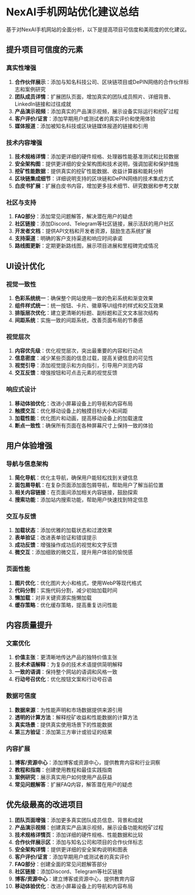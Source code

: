 # NexAI手机网站优化建议总结

基于对NexAI手机网站的全面分析，以下是提高项目可信度和美观度的优化建议。

## 提升项目可信度的元素

### 真实性增强
1. **合作伙伴展示**：添加与知名科技公司、区块链项目或DePIN网络的合作伙伴标志和案例研究
2. **团队成员详情**：扩展团队页面，增加真实的团队成员照片、详细背景、LinkedIn链接和过往成就
3. **产品演示视频**：添加真实的产品演示视频，展示设备实际运行和挖矿过程
4. **客户评价/证言**：添加早期用户或测试者的真实评价和使用体验
5. **媒体报道**：添加被知名科技或区块链媒体报道的链接和引用

### 技术内容增强
1. **技术规格详情**：添加更详细的硬件规格、处理器性能基准测试和比较数据
2. **安全架构图**：提供更详细的安全架构图和技术说明，强调加密和保护措施
3. **挖矿性能数据**：提供真实的挖矿性能数据、收益计算器和能耗分析
4. **区块链集成细节**：详细说明支持的区块链和DePIN网络的技术集成方式
5. **白皮书扩展**：扩展白皮书内容，增加更多技术细节、研究数据和参考文献

### 社区与支持
1. **FAQ部分**：添加常见问题解答，解决潜在用户的疑虑
2. **社区链接**：添加Discord、Telegram等社区链接，展示活跃的用户社区
3. **开发者文档**：提供API文档和开发者资源，鼓励生态系统扩展
4. **支持渠道**：明确的客户支持渠道和响应时间承诺
5. **路线图更新**：定期更新路线图，展示项目进展和里程碑完成情况

## UI设计优化

### 视觉一致性
1. **色彩系统统一**：确保整个网站使用一致的色彩系统和渐变效果
2. **组件样式统一**：统一按钮、卡片、徽章等UI组件的样式和交互效果
3. **排版层次优化**：建立更清晰的标题、副标题和正文文本层次结构
4. **间距系统**：实施一致的间距系统，改善页面布局的节奏感

### 视觉层次
1. **内容优先级**：优化视觉层次，突出最重要的内容和行动点
2. **信息密度**：减少某些页面的信息过载，提高关键信息的可见性
3. **视觉引导**：添加视觉提示和方向指引，引导用户浏览内容
4. **交互反馈**：增强按钮和可点击元素的视觉反馈

### 响应式设计
1. **移动体验优化**：改进小屏幕设备上的导航和内容布局
2. **触摸交互**：优化移动设备上的触摸目标大小和间距
3. **加载性能**：优化图片和动画，提高移动设备上的加载速度
4. **断点一致性**：确保所有页面在各种屏幕尺寸上保持一致的体验

## 用户体验增强

### 导航与信息架构
1. **简化导航**：优化主导航，确保用户能轻松找到关键信息
2. **面包屑导航**：在复杂页面添加面包屑导航，帮助用户了解当前位置
3. **相关内容链接**：在页面间添加相关内容链接，鼓励探索
4. **搜索功能**：添加站内搜索功能，帮助用户快速找到特定信息

### 交互与反馈
1. **加载状态**：添加优雅的加载状态和过渡效果
2. **表单验证**：改进表单验证和错误提示
3. **成功反馈**：增强操作成功后的视觉和文字反馈
4. **微交互**：添加细致的微交互，提升用户体验的愉悦感

### 页面性能
1. **图片优化**：优化图片大小和格式，使用WebP等现代格式
2. **代码分割**：实施代码分割，减少初始加载时间
3. **懒加载**：对非关键资源实施懒加载
4. **缓存策略**：优化缓存策略，提高重复访问性能

## 内容质量提升

### 文案优化
1. **价值主张**：更清晰地传达产品的独特价值主张
2. **技术术语解释**：为复杂的技术术语提供简明解释
3. **一致的语调**：保持整个网站的语调和风格一致
4. **行动号召优化**：优化按钮文案和行动号召语

### 数据可信度
1. **数据来源**：为性能声明和市场数据提供来源引用
2. **透明的计算方法**：解释挖矿收益和性能数据的计算方法
3. **真实场景**：提供真实使用场景下的性能数据
4. **第三方验证**：添加第三方审计或验证的结果

### 内容扩展
1. **博客/资源中心**：添加博客或资源中心，提供教育内容和行业洞察
2. **教程和指南**：创建使用教程和最佳实践指南
3. **案例研究**：展示真实用户如何使用产品获益
4. **常见问题解答**：扩展FAQ内容，解答潜在用户的疑虑

## 优先级最高的改进项目

1. **团队页面增强**：添加更多真实团队成员信息、背景和成就
2. **产品演示视频**：创建真实产品演示视频，展示设备功能和挖矿过程
3. **技术规格详情页**：添加详细的硬件规格、性能数据和比较
4. **合作伙伴展示区**：添加与知名公司和项目的合作伙伴标志
5. **安全架构详情**：提供更详细的安全架构说明和图表
6. **客户评价/证言**：添加早期用户或测试者的真实评价
7. **FAQ部分**：创建全面的常见问题解答部分
8. **社区链接**：添加Discord、Telegram等社区链接
9. **博客/资源中心**：建立博客或资源中心，提供教育内容
10. **移动体验优化**：改进小屏幕设备上的导航和内容布局 